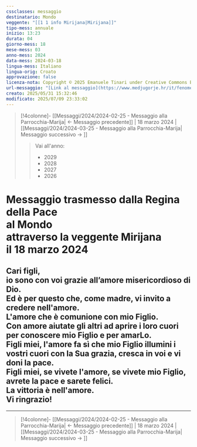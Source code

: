 ```yaml
---
cssclasses: messaggio
destinatario: Mondo
veggente: "[[1 1 info Mirijana|Mirijana]]"
tipo-mess: annuale
inizio: 13:23
durata: 04
giorno-mess: 18
mese-mess: 03
anno-mess: 2024
data-mess: 2024-03-18
lingua-mess: Italiano
lingua-orig: Croato
approvazione: false
licenza-nota: Copyright © 2025 Emanuele Tinari under Creative Commons BY-NC-SA 4.0 https://creativecommons.org/licenses/by-nc-sa/4.0/
url-messaggio: "[Link al messaggio](https://www.medjugorje.hr/it/fenomeno-di-medjugorje/apparizioni-annuali/)"
creato: 2025/05/31 15:32:46
modificato: 2025/07/09 23:33:02
---
```


> [!4colonne]- [[Messaggi/2024/2024-02-25 - Messaggio alla Parrocchia-Marija| ← Messaggio precedente]] | 18 marzo 2024 | [[Messaggi/2024/2024-03-25 - Messaggio alla Parrocchia-Marija| Messaggio successivo → ]]
>> <span class="verde">Vai all'anno:</span>
>> - 2029
>> - 2028
>> - 2027
>> - 2026
>

# Messaggio trasmesso dalla Regina della Pace<br>al Mondo<br>attraverso la veggente Mirijana<br>il 18 marzo 2024

## Cari figli,<br>io sono con voi grazie all’amore misericordioso di Dio.<br>Ed è per questo che, come madre, vi invito a credere nell'amore.<br>L'amore che è comunione con mio Figlio.<br>Con amore aiutate gli altri ad aprire i loro cuori per conoscere mio Figlio e per amarLo.<br>Figli miei, l'amore fa sì che mio Figlio illumini i vostri cuori con la Sua grazia, cresca in voi e vi doni la pace.<br>Figli miei, se vivete l'amore, se vivete mio Figlio, avrete la pace e sarete felici.<br>La vittoria è nell'amore.<br>Vi ringrazio!

***

> [!4colonne]- [[Messaggi/2024/2024-02-25 - Messaggio alla Parrocchia-Marija| ← Messaggio precedente]] | 18 marzo 2024 | [[Messaggi/2024/2024-03-25 - Messaggio alla Parrocchia-Marija| Messaggio successivo → ]]
